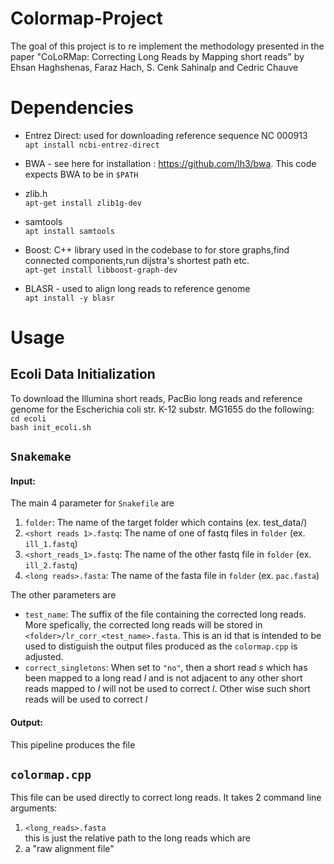 # Colormap-Project
The goal of this project is to re implement the methodology presented in the paper "CoLoRMap: Correcting Long Reads by Mapping short reads" by Ehsan Haghshenas, Faraz Hach, S. Cenk Sahinalp and Cedric Chauve


# Dependencies

- Entrez Direct: used for downloading reference sequence NC 000913  
    ```apt install ncbi-entrez-direct```

- BWA - see here for installation : https://github.com/lh3/bwa. This code expects BWA to be in ```$PATH```  

- zlib.h  
```apt-get install zlib1g-dev```

- samtools  
```apt install samtools```

- Boost: C++ library used in the codebase to for store graphs,find connected components,run dijstra's shortest path etc.  
```apt-get install libboost-graph-dev```

- BLASR - used to align long reads to reference genome  
```apt install -y blasr```

# Usage

## Ecoli Data Initialization

To download the Illumina short reads, PacBio long reads and reference genome for the Escherichia coli str. K-12 substr. MG1655
do the following:  
```cd ecoli```  
```bash init_ecoli.sh```


## ```Snakemake```

#### Input:
The main 4 parameter for ```Snakefile``` are 

1. ```folder```: The name of the target folder which contains (ex. test_data/)
2. ```<short reads 1>.fastq```: The name of one of fastq files in ```folder``` (ex. ```ill_1.fastq```)
3. ```<short_reads_1>.fastq```: The name of the other fastq file in ```folder``` (ex. ```ill_2.fastq```)
4. ```<long reads>.fasta```: The name of the fasta file in ```folder``` (ex. ```pac.fasta```)

The other parameters are
-  ```test_name```: The suffix of the file containing the corrected long reads. More spefically, the corrected long reads will be stored in ```<folder>/lr_corr_<test_name>.fasta```. This is an id that is intended to be used to distiguish the output files produced as the ```colormap.cpp``` is adjusted.
-  ```correct_singletons```: When set to ```"no"```, then a short read $s$ which has been mapped to a long read $l$ and is not adjacent to any other short reads mapped to $l$ will not be used to correct $l$. Other wise such short reads will be used to correct $l$

#### Output:

This pipeline produces the file 


## ```colormap.cpp```
This file can be used directly to correct long reads. It takes 2 command line arguments:
1. ```<long_reads>.fasta```  
this is just the relative path to the long reads which are 
2. a "raw alignment file"



